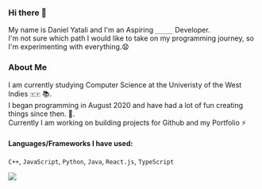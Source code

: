 ### Hi there 👋
My name is Daniel Yatali and I'm an Aspiring `_____` Developer.\
I'm not sure which path I would like to take on my programming journey, so I'm experimenting with everything.😧

### About Me
I am currently studying Computer Science at the Univeristy of the West Indies `🇹🇹` 📚.\
I began programming in August 2020 and have had a lot of fun creating things since then. 🌱.\
Currently I am working on building projects for Github and my Portfolio ⚡

#### Languages/Frameworks I have used:
 `C++`,  `JavaScript`, `Python`, `Java`, `React.js`, `TypeScript`
 
 
![](https://komarev.com/ghpvc/?username=DanielYatali&color=green)

<!--
**DanielYatali/DanielYatali** is a ✨ _special_ ✨ repository because its `README.md` (this file) appears on your GitHub profile.

Here are some ideas to get you started:

- 🔭 I’m currently working on ...
- 🌱 I’m currently learning ...
- 👯 I’m looking to collaborate on ...
- 🤔 I’m looking for help with ...
- 💬 Ask me about ...
- 📫 How to reach me: ...
- 😄 Pronouns: ...
- ⚡ Fun fact: ...
-->
